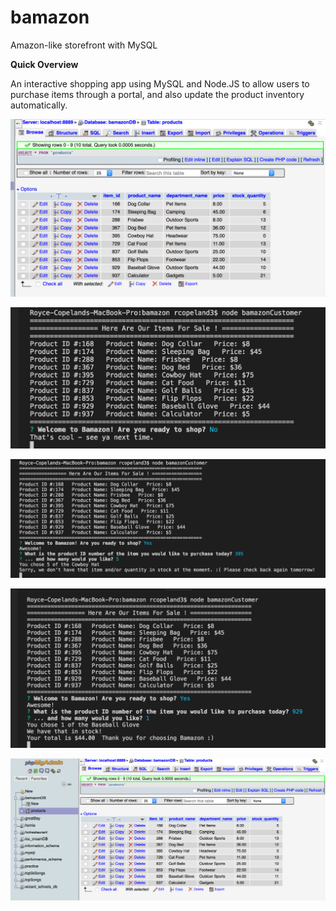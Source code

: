 # bamazon
Amazon-like storefront with MySQL

**Quick Overview**

An interactive shopping app using MySQL and Node.JS to allow users to purchase items through a portal, and also update the product inventory automatically.


![alt text](https://github.com/RoyceCopeland/bamazon/blob/master/user%20flow%20screenshots/Inventory_before.png)


![alt text](https://github.com/RoyceCopeland/bamazon/blob/master/user%20flow%20screenshots/no_shopping.png)


![alt text](https://github.com/RoyceCopeland/bamazon/blob/master/user%20flow%20screenshots/out_of_stock.png)

![alt text](https://github.com/RoyceCopeland/bamazon/blob/master/user%20flow%20screenshots/shopping_interaction.png)


![alt text](https://github.com/RoyceCopeland/bamazon/blob/master/inventory_after.png)
